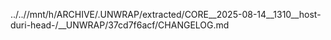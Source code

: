 ../..//mnt/h/ARCHIVE/.UNWRAP/extracted/CORE__2025-08-14__1310__host-duri-head-/__UNWRAP/37cd7f6acf/CHANGELOG.md